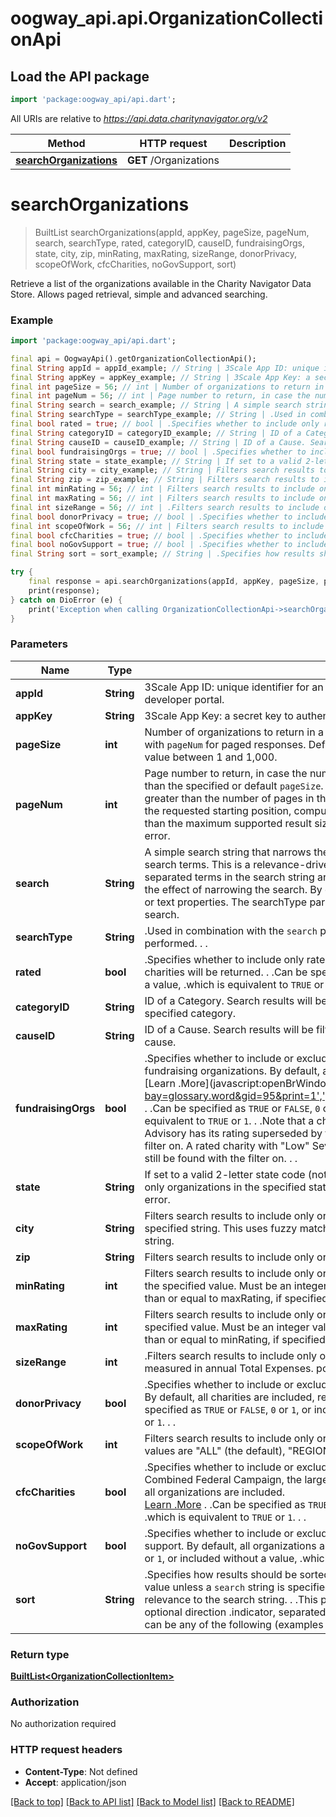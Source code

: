# oogway_api.api.OrganizationCollectionApi

## Load the API package
```dart
import 'package:oogway_api/api.dart';
```

All URIs are relative to *https://api.data.charitynavigator.org/v2*

Method | HTTP request | Description
------------- | ------------- | -------------
[**searchOrganizations**](OrganizationCollectionApi.md#searchorganizations) | **GET** /Organizations | 


# **searchOrganizations**
> BuiltList<OrganizationCollectionItem> searchOrganizations(appId, appKey, pageSize, pageNum, search, searchType, rated, categoryID, causeID, fundraisingOrgs, state, city, zip, minRating, maxRating, sizeRange, donorPrivacy, scopeOfWork, cfcCharities, noGovSupport, sort)



Retrieve a list of the organizations available in the Charity Navigator Data Store. Allows paged retrieval, simple and advanced searching.

### Example
```dart
import 'package:oogway_api/api.dart';

final api = OogwayApi().getOrganizationCollectionApi();
final String appId = appId_example; // String | 3Scale App ID: unique identifier for an application registered in the Charity Navigator  developer portal.
final String appKey = appKey_example; // String | 3Scale App Key: a secret key to authenticate the assigned App ID.
final int pageSize = 56; // int | Number of organizations to return in a single response message. Used in combination with `pageNum` for paged responses. Default value is 100.  If specified, must be an integer value between 1 and 1,000.
final int pageNum = 56; // int | Page number to return, in case the number of available objects in the result set is greater than the specified or default `pageSize`. Default value is 1. If the value of pageNum is greater than the number of pages in the result set, the method will return a 404 error. If the requested starting position, computed as `((pageNum-1) * pageSize) + 1`, is greater than the maximum supported result size of 10,000 objects, the method will return a 400 error.
final String search = search_example; // String | A simple search string that narrows the results to organizations matching the specified search terms. This is a relevance-driven search, not an exact match. Whitespace-separated terms in the search string are combined using AND logic, so adding terms has the effect of narrowing the search. By default, the search looks for matches in all string or text properties. The searchType parameter can change the field values included in the search.
final String searchType = searchType_example; // String | .Used in combination with the `search` parameter, specifies the type of .search to be performed. . .| Value     | Search Behavior                       | .| --------- | ------------------------------------- | .| DEFAULT   | Search in all string properties.      | .| NAME_ONLY | Search only in the Organization name. | . .Omitting the searchType parameter has the same effect as specifying \"DEFAULT\". . .Any value other than the ones specified in the table above will cause an HTTP .400 error response.
final bool rated = true; // bool | .Specifies whether to include only rated charities or unrated charities. By .default, all charities will be returned. . .Can be specified as `TRUE` or `FALSE`, `0` or `1`, or included without a value, .which is equivalent to `TRUE` or `1`. . .| Usage | Search Behavior | .| --- | --- | .| `rated=TRUE`<br/>`rated=1`<br/>`rated` | Return only rated charities. | .| `rated=FALSE`<br/>`rated=0` | Return only unrated charities. | .| (default) | Return all charities. | . .Any value other than the ones specified in the table above will cause an HTTP .400 error response.
final String categoryID = categoryID_example; // String | ID of a Category. Search results will be filtered to include only organizations in the specified category.
final String causeID = causeID_example; // String | ID of a Cause. Search results will be filtered to include only organizations in the specified cause.
final bool fundraisingOrgs = true; // bool | .Specifies whether to include or exclude organizations flagged by Charity .Navigator as fundraising organizations. By default, all charities will be .returned.<br/> [Learn .More](javascript:openBrWindow('http://www.charitynavigator.org/index.cfm?bay=glossary.word&gid=95&print=1','glossary','scrollbars=yes,width=760,height=400') . .Can be specified as `TRUE` or `FALSE`, `0` or `1`, or included without a value, .which is equivalent to `TRUE` or `1`. . .Note that a charity that has a \"Moderate\" or \"High\" Severity Advisory has its rating superseded by the Advisory .and will not show up with the rated filter on. A rated charity with \"Low\" Severity Advisory is still considered rated .and will still be found with the filter on. . .| Usage | Search Behavior | .| --- | --- | .| `fundraisingOrgs=TRUE`<br/>`fundraisingOrgs=1`<br/>`fundraisingOrgs` | Return only fundraising organizations. | .| `fundraisingOrgs=FALSE`<br/>`fundraisingOrgs=0` | Return only charities that are not fundraising organizations. | .| (default) | Return all charities. | . .Any value other than the ones specified in the table above will cause an HTTP .400 error response.
final String state = state_example; // String | If set to a valid 2-letter state code (not case-sensitive), filters search results to include only organizations in the specified state. An invalid state code will respond with a 400 error.
final String city = city_example; // String | Filters search results to include only organizations in cities whose names match the specified string. This uses fuzzy matching, and the city name may be given as a partial string.
final String zip = zip_example; // String | Filters search results to include only organizations in the specified zip code.
final int minRating = 56; // int | Filters search results to include only organizations with a rating greater than or equal to the specified value. Must be an integer value betwen 0 and 4, inclusive. Must be less than or equal to maxRating, if specified.
final int maxRating = 56; // int | Filters search results to include only organizations with a rating less than or equal to the specified value. Must be an integer value betwen 0 and 4, inclusive. Must be greater than or equal to minRating, if specified.
final int sizeRange = 56; // int | .Filters search results to include only organizations within a given size .bracket, as measured in annual Total Expenses. possible values include: . .| Value | Range             | .| ----- | ----------------- | .| 1     | Up to $3.5MM      | .| 2     | $3.5MM to $13.5MM | .| 3     | $13.5MM and up    | .
final bool donorPrivacy = true; // bool | .Specifies whether to include or exclude organizations that have a donor .privacy policy.  By default, all charities are included, regardless of donor .privacy policy. . .Can be specified as `TRUE` or `FALSE`, `0` or `1`, or included without a value, .which is equivalent to `TRUE` or `1`. . .| Usage | Search Behavior | .| --- | --- | .| `donorPrivacy=TRUE`<br/>`donorPrivacy=1`<br/>`donorPrivacy` | Return only organizations that have a donor privacy policy. | .| `donorPrivacy=FALSE`<br/>`donorPrivacy=0` | Return only organizations that do not have a donor privacy policy. | .| (default) | Return all charities. | . .Any value other than the ones specified in the table above will cause an HTTP .400 error response.
final int scopeOfWork = 56; // int | Filters search results to include only organizations with a given scope of work. Possible values are \"ALL\" (the default), \"REGIONAL\", \"NATIONAL\", or \"INTERNATIONAL\"
final bool cfcCharities = true; // bool | .Specifies whether to include or exclude organizations that are included in .the Combined Federal Campaign, the largest workplace giving campaign in USA. By .default, all organizations are included.<br/> [Learn .More](https://www.charitynavigator.org/index.cfm?bay=glossary.word&word=CFC&print=1.) . .Can be specified as `TRUE` or `FALSE`, `0` or `1`, or included without a value, .which is equivalent to `TRUE` or `1`. . .| Usage | Search Behavior | .| --- | --- | .| `cfcCharities=TRUE`<br/>`cfcCharities=1`<br/>`cfcCharities` | Return only CFC charities. | .| `cfcCharities=FALSE`<br/>`cfcCharities=0` | Return only non-CFC charities. | .| (default) | Return all charities. | . .Any value other than the ones specified in the table above will cause an HTTP .400 error response.
final bool noGovSupport = true; // bool | .Specifies whether to include or exclude organizations that do not receive .government support. By default, all organizations are included. . .Can be specified as `TRUE` or `FALSE`, `0` or `1`, or included without a value, .which is equivalent to `TRUE` or `1`. . .| Usage | Search Behavior | .| --- | --- | .| `noGovSupport=TRUE`<br/>`noGovSupport=1`<br/>`noGovSupport` | Return only charities that do not receive government support. | .| `noGovSupport=FALSE`<br/>`noGovSupport=0` | Return only charities that receive government support. | .| (default) | Return all charities. | . .Any value other than the ones specified in the table above will cause an HTTP .400 error response.
final String sort = sort_example; // String | .Specifies how results should be sorted. By default, results are sorted by .increasing `ein` value unless a `search` string is specified, in which case .results are sorted by decreasing relevance to the search string. . .This parameter takes the form of a sort property and an optional direction .indicator, separated by a colon. E.g. `NAME` or `NAME:ASC`. . .Sort property can be any of the following (examples indicate default direction): . .| Property | Example | Sort Behavior | .| ----- | ------- | ------------- | .| `NAME` | `sort=NAME:ASC` | Sort alphabetically by charity name | .| `RATING` | `sort=RATING:DESC` | Sort numerically by overall ratings score. Implies `rated=true`. | .| `RELEVANCE` | `sort=RELEVANCE:DESC` | Sort numerically by search relevance score | . .Currently only one sort property is allowed. . .Any of the following usages will result in an HTTP 400 error response: . .* Sort field is not one of the values listed above. .* Sort direction is provided and is neither `ASC` nor `DESC`. .* Sort field is `RATING` and `rated=false` is also specified. .* Sort field is `RELEVANCE` and the `search` parameter is not specified.

try {
    final response = api.searchOrganizations(appId, appKey, pageSize, pageNum, search, searchType, rated, categoryID, causeID, fundraisingOrgs, state, city, zip, minRating, maxRating, sizeRange, donorPrivacy, scopeOfWork, cfcCharities, noGovSupport, sort);
    print(response);
} catch on DioError (e) {
    print('Exception when calling OrganizationCollectionApi->searchOrganizations: $e\n');
}
```

### Parameters

Name | Type | Description  | Notes
------------- | ------------- | ------------- | -------------
 **appId** | **String**| 3Scale App ID: unique identifier for an application registered in the Charity Navigator  developer portal. | 
 **appKey** | **String**| 3Scale App Key: a secret key to authenticate the assigned App ID. | 
 **pageSize** | **int**| Number of organizations to return in a single response message. Used in combination with `pageNum` for paged responses. Default value is 100.  If specified, must be an integer value between 1 and 1,000. | [optional] 
 **pageNum** | **int**| Page number to return, in case the number of available objects in the result set is greater than the specified or default `pageSize`. Default value is 1. If the value of pageNum is greater than the number of pages in the result set, the method will return a 404 error. If the requested starting position, computed as `((pageNum-1) * pageSize) + 1`, is greater than the maximum supported result size of 10,000 objects, the method will return a 400 error. | [optional] 
 **search** | **String**| A simple search string that narrows the results to organizations matching the specified search terms. This is a relevance-driven search, not an exact match. Whitespace-separated terms in the search string are combined using AND logic, so adding terms has the effect of narrowing the search. By default, the search looks for matches in all string or text properties. The searchType parameter can change the field values included in the search. | [optional] 
 **searchType** | **String**| .Used in combination with the `search` parameter, specifies the type of .search to be performed. . .| Value     | Search Behavior                       | .| --------- | ------------------------------------- | .| DEFAULT   | Search in all string properties.      | .| NAME_ONLY | Search only in the Organization name. | . .Omitting the searchType parameter has the same effect as specifying \"DEFAULT\". . .Any value other than the ones specified in the table above will cause an HTTP .400 error response. | [optional] 
 **rated** | **bool**| .Specifies whether to include only rated charities or unrated charities. By .default, all charities will be returned. . .Can be specified as `TRUE` or `FALSE`, `0` or `1`, or included without a value, .which is equivalent to `TRUE` or `1`. . .| Usage | Search Behavior | .| --- | --- | .| `rated=TRUE`<br/>`rated=1`<br/>`rated` | Return only rated charities. | .| `rated=FALSE`<br/>`rated=0` | Return only unrated charities. | .| (default) | Return all charities. | . .Any value other than the ones specified in the table above will cause an HTTP .400 error response. | [optional] 
 **categoryID** | **String**| ID of a Category. Search results will be filtered to include only organizations in the specified category. | [optional] 
 **causeID** | **String**| ID of a Cause. Search results will be filtered to include only organizations in the specified cause. | [optional] 
 **fundraisingOrgs** | **bool**| .Specifies whether to include or exclude organizations flagged by Charity .Navigator as fundraising organizations. By default, all charities will be .returned.<br/> [Learn .More](javascript:openBrWindow('http://www.charitynavigator.org/index.cfm?bay=glossary.word&gid=95&print=1','glossary','scrollbars=yes,width=760,height=400') . .Can be specified as `TRUE` or `FALSE`, `0` or `1`, or included without a value, .which is equivalent to `TRUE` or `1`. . .Note that a charity that has a \"Moderate\" or \"High\" Severity Advisory has its rating superseded by the Advisory .and will not show up with the rated filter on. A rated charity with \"Low\" Severity Advisory is still considered rated .and will still be found with the filter on. . .| Usage | Search Behavior | .| --- | --- | .| `fundraisingOrgs=TRUE`<br/>`fundraisingOrgs=1`<br/>`fundraisingOrgs` | Return only fundraising organizations. | .| `fundraisingOrgs=FALSE`<br/>`fundraisingOrgs=0` | Return only charities that are not fundraising organizations. | .| (default) | Return all charities. | . .Any value other than the ones specified in the table above will cause an HTTP .400 error response. | [optional] 
 **state** | **String**| If set to a valid 2-letter state code (not case-sensitive), filters search results to include only organizations in the specified state. An invalid state code will respond with a 400 error. | [optional] 
 **city** | **String**| Filters search results to include only organizations in cities whose names match the specified string. This uses fuzzy matching, and the city name may be given as a partial string. | [optional] 
 **zip** | **String**| Filters search results to include only organizations in the specified zip code. | [optional] 
 **minRating** | **int**| Filters search results to include only organizations with a rating greater than or equal to the specified value. Must be an integer value betwen 0 and 4, inclusive. Must be less than or equal to maxRating, if specified. | [optional] 
 **maxRating** | **int**| Filters search results to include only organizations with a rating less than or equal to the specified value. Must be an integer value betwen 0 and 4, inclusive. Must be greater than or equal to minRating, if specified. | [optional] 
 **sizeRange** | **int**| .Filters search results to include only organizations within a given size .bracket, as measured in annual Total Expenses. possible values include: . .| Value | Range             | .| ----- | ----------------- | .| 1     | Up to $3.5MM      | .| 2     | $3.5MM to $13.5MM | .| 3     | $13.5MM and up    | . | [optional] 
 **donorPrivacy** | **bool**| .Specifies whether to include or exclude organizations that have a donor .privacy policy.  By default, all charities are included, regardless of donor .privacy policy. . .Can be specified as `TRUE` or `FALSE`, `0` or `1`, or included without a value, .which is equivalent to `TRUE` or `1`. . .| Usage | Search Behavior | .| --- | --- | .| `donorPrivacy=TRUE`<br/>`donorPrivacy=1`<br/>`donorPrivacy` | Return only organizations that have a donor privacy policy. | .| `donorPrivacy=FALSE`<br/>`donorPrivacy=0` | Return only organizations that do not have a donor privacy policy. | .| (default) | Return all charities. | . .Any value other than the ones specified in the table above will cause an HTTP .400 error response. | [optional] 
 **scopeOfWork** | **int**| Filters search results to include only organizations with a given scope of work. Possible values are \"ALL\" (the default), \"REGIONAL\", \"NATIONAL\", or \"INTERNATIONAL\" | [optional] 
 **cfcCharities** | **bool**| .Specifies whether to include or exclude organizations that are included in .the Combined Federal Campaign, the largest workplace giving campaign in USA. By .default, all organizations are included.<br/> [Learn .More](https://www.charitynavigator.org/index.cfm?bay=glossary.word&word=CFC&print=1.) . .Can be specified as `TRUE` or `FALSE`, `0` or `1`, or included without a value, .which is equivalent to `TRUE` or `1`. . .| Usage | Search Behavior | .| --- | --- | .| `cfcCharities=TRUE`<br/>`cfcCharities=1`<br/>`cfcCharities` | Return only CFC charities. | .| `cfcCharities=FALSE`<br/>`cfcCharities=0` | Return only non-CFC charities. | .| (default) | Return all charities. | . .Any value other than the ones specified in the table above will cause an HTTP .400 error response. | [optional] 
 **noGovSupport** | **bool**| .Specifies whether to include or exclude organizations that do not receive .government support. By default, all organizations are included. . .Can be specified as `TRUE` or `FALSE`, `0` or `1`, or included without a value, .which is equivalent to `TRUE` or `1`. . .| Usage | Search Behavior | .| --- | --- | .| `noGovSupport=TRUE`<br/>`noGovSupport=1`<br/>`noGovSupport` | Return only charities that do not receive government support. | .| `noGovSupport=FALSE`<br/>`noGovSupport=0` | Return only charities that receive government support. | .| (default) | Return all charities. | . .Any value other than the ones specified in the table above will cause an HTTP .400 error response. | [optional] 
 **sort** | **String**| .Specifies how results should be sorted. By default, results are sorted by .increasing `ein` value unless a `search` string is specified, in which case .results are sorted by decreasing relevance to the search string. . .This parameter takes the form of a sort property and an optional direction .indicator, separated by a colon. E.g. `NAME` or `NAME:ASC`. . .Sort property can be any of the following (examples indicate default direction): . .| Property | Example | Sort Behavior | .| ----- | ------- | ------------- | .| `NAME` | `sort=NAME:ASC` | Sort alphabetically by charity name | .| `RATING` | `sort=RATING:DESC` | Sort numerically by overall ratings score. Implies `rated=true`. | .| `RELEVANCE` | `sort=RELEVANCE:DESC` | Sort numerically by search relevance score | . .Currently only one sort property is allowed. . .Any of the following usages will result in an HTTP 400 error response: . .* Sort field is not one of the values listed above. .* Sort direction is provided and is neither `ASC` nor `DESC`. .* Sort field is `RATING` and `rated=false` is also specified. .* Sort field is `RELEVANCE` and the `search` parameter is not specified. | [optional] 

### Return type

[**BuiltList&lt;OrganizationCollectionItem&gt;**](OrganizationCollectionItem.md)

### Authorization

No authorization required

### HTTP request headers

 - **Content-Type**: Not defined
 - **Accept**: application/json

[[Back to top]](#) [[Back to API list]](../README.md#documentation-for-api-endpoints) [[Back to Model list]](../README.md#documentation-for-models) [[Back to README]](../README.md)

